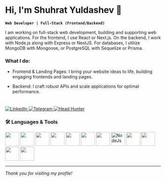 <!-- <p align="center">
<img src="https://i.pinimg.com/736x/16/00/fd/1600fd3d9bca436801ed06f2185d88cb.jpg" alt="Banner" height="200px" style="object-fit: cover; border-radius: 20px; " width="100%" />
</p>-->

# Hi, I'm Shuhrat Yuldashev 👋

**`Web Developer | Full-Stack (Frontend/Backend)`**

I am working on full-stack web development, building and supporting web applications. For the frontend, I use React or Next.js. On the backend, I work with Node.js along with Express or NestJS. For databases, I utilize MongoDB with Mongoose, or PostgreSQL with Sequelize or Prisma.

### What I do:

- Frontend & Landing Pages: I bring your website ideas to life, building engaging frontends and landing pages.

- Backend: I craft robust APIs and scale applications for optimal performance.

#

<p align="left">
  <a href="https://www.linkedin.com/in/shuhrat-yuldoshev-2b1198302/">
    <img alt="LinkedIn" title="Follow me on LinkedIn" 
         src="https://img.shields.io/badge/Follow%20on%20LinkedIn-0A66C2?style=for-the-badge&logo=linkedin&logoColor=white"/>
  </a>
  <a href="https://t.me/ysh2009uz">
    <img alt="Telegram" title="Find me on Telegram" 
         src="https://img.shields.io/badge/Find%20me%20on%20Telegram-26A5E4?style=for-the-badge&logo=telegram&logoColor=white"/>
  </a>
  <a href="https://tashkent.hh.uz/resume/905814e4ff0d0da5350039ed1f465634386164">
    <img alt="Head Hunter" title="Follow me on HeadHunter" 
         src="https://img.shields.io/badge/Follow%20me%20on%20HeadHunter-E4002B?labelColor=E4002B&color=E4002B&style=for-the-badge&logoColor=white"/>
  </a>
</p>


### 🛠️ Languages & Tools

<p>
  <img width="45px" height="45px" style="paddong: 10px" src="https://img.icons8.com/color/200/git.png" alt=""GIT/>
  <img width="45px" height="45px" style="paddong: 10px" src="https://upload.wikimedia.org/wikipedia/commons/thumb/6/61/HTML5_logo_and_wordmark.svg/2048px-HTML5_logo_and_wordmark.svg.png" alt=""HTML/>
  <img width="45px" height="45px" style="paddong: 10px" src="https://brandslogos.com/wp-content/uploads/images/large/css-logo.png" alt=""CSS/>
  <img width="45px" height="45px" style="paddong: 10px" src="https://upload.wikimedia.org/wikipedia/commons/thumb/6/6a/JavaScript-logo.png/250px-JavaScript-logo.png" alt=""JS/>
  <img width="45px" height="45px" style="paddong: 10px" src="https://cdn-icons-png.flaticon.com/256/5968/5968381.png" alt=""TS/>
  <img width="45px" height="45px" style="paddong: 10px" src="https://cdn4.iconfinder.com/data/icons/logos-3/600/React.js_logo-512.png" alt=""React/>
  <img width="45px" height="45px" style="paddong: 10px" src="https://static-00.iconduck.com/assets.00/nextjs-icon-1024x1024-5et230l7.png" alt=""Nextjs/>
  <img width="45px" height="45px" style="paddong: 10px" src="https://upload.wikimedia.org/wikipedia/commons/d/d9/Node.js_logo.svg" alt="NodeJs"/>
  <img width="45px" height="45px" style="paddong: 10px" src="https://img.icons8.com/color/512/express-js.png" alt=""Express/>
  <img width="45px" height="45px" style="paddong: 10px" src="https://static-00.iconduck.com/assets.00/nestjs-icon-512x510-9nvpcyc3.png" alt=""NestJS/>
  <img width="45px" height="45px" style="paddong: 10px" src="https://static-00.iconduck.com/assets.00/postgresql-icon-1987x2048-v2fkmdaw.png" alt=""PSql/>
  <img width="45px" height="45px" style="paddong: 10px" src="https://static-00.iconduck.com/assets.00/database-mongo-db-icon-980x1024-1q3t2p6x.png" alt=""MongoDB/>

</p>
<!-- Add or remove tools as appropriate -->

---

*Thank you for visiting my profile!*

